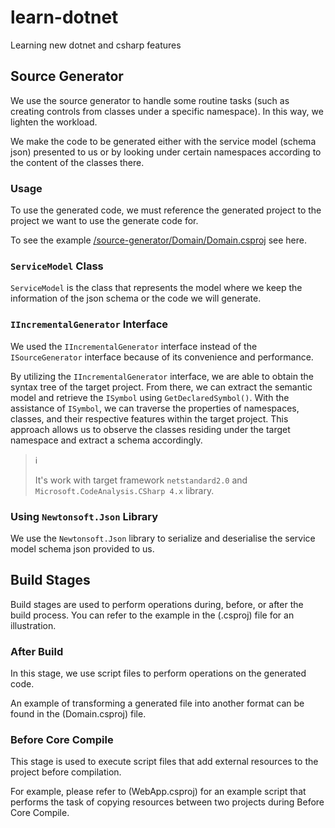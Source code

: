 # learn-dotnet

Learning new dotnet and csharp features

## Source Generator

We use the source generator to handle some routine tasks (such as creating
controls from classes under a specific namespace). In this way, we lighten
the workload.

We make the code to be generated either with the service model (schema
json) presented to us or by looking under certain namespaces according to the
content of the classes there.

### Usage

To use the generated code, we must reference the generated project to the
project we want to use the generate code for.

To see the example
[/source-generator/Domain/Domain.csproj](/source-generator/Domain/Domain.csproj)
see here.

### `ServiceModel` Class

`ServiceModel` is the class that represents the model where we keep the
information of the json schema or the code we will generate.

### `IIncrementalGenerator` Interface

We used the `IIncrementalGenerator` interface instead of the `ISourceGenerator`
interface because of its convenience and performance.

By utilizing the `IIncrementalGenerator` interface, we are able to obtain the
syntax tree of the target project. From there, we can extract the semantic
model and retrieve the `ISymbol` using `GetDeclaredSymbol()`. With the
assistance of `ISymbol`, we can traverse the properties of namespaces, classes,
and their respective features within the target project. This approach allows
us to observe the classes residing under the target namespace and extract a
schema accordingly.

> :information_source:
>
> It's work with target framework `netstandard2.0` and
> `Microsoft.CodeAnalysis.CSharp 4.x` library.

### Using `Newtonsoft.Json` Library

We use the `Newtonsoft.Json` library to serialize and deserialise the
service model schema json provided to us.

## Build Stages

Build stages are used to perform operations during, before, or after the build
process. You can refer to the example in the (.csproj) file for an
illustration.

### After Build

In this stage, we use script files to perform operations on the generated code.

An example of transforming a generated file into another format can be found
in the (Domain.csproj) file.

### Before Core Compile

This stage is used to execute script files that add external resources to the
project before compilation.

For example, please refer to (WebApp.csproj) for an example script that
performs the task of copying resources between two projects during Before
Core Compile.
